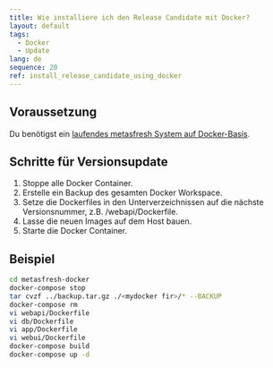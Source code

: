 ```yaml
---
title: Wie installiere ich den Release Candidate mit Docker?
layout: default
tags:
  - Docker
  - Update
lang: de
sequence: 20
ref: install_release_candidate_using_docker
---
```


## Voraussetzung

Du benötigst ein [laufendes metasfresh System auf Docker-Basis](Wie_installiere_ich_den_metasfresh_Stack_mit_Docker).

## Schritte für Versionsupdate

1. Stoppe alle Docker Container.
1. Erstelle ein Backup des gesamten Docker Workspace.
1. Setze die Dockerfiles in den Unterverzeichnissen auf die nächste Versionsnummer, z.B. /webapi/Dockerfile.
1. Lasse die neuen Images auf dem Host bauen.
1. Starte die Docker Container.


## Beispiel

```bash
cd metasfresh-docker
docker-compose stop
tar cvzf ../backup.tar.gz ./<mydocker fir>/* --BACKUP
docker-compose rm
vi webapi/Dockerfile
vi db/Dockerfile
vi app/Dockerfile
vi webui/Dockerfile
docker-compose build
docker-compose up -d
```
